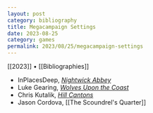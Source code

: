 ```yaml
---
layout: post
category: bibliography
title: Megacampaign Settings
date: 2023-08-25
category: games
permalink: 2023/08/25/megacampaign-settings
---
```


[[2023]] • [[Bibliographies]]

* InPlacesDeep, [*Nightwick Abbey*](https://www.patreon.com/InPlacesDeep)
* Luke Gearing, [*Wolves Upon the Coast*](https://lukegearing.itch.io/wolves-upon-the-coast-grand-campaign)
* Chris Kutalik, [*Hill Cantons*](https://hillcantons.blogspot.com/)
* Jason Cordova, [[The Scoundrel's Quarter]]